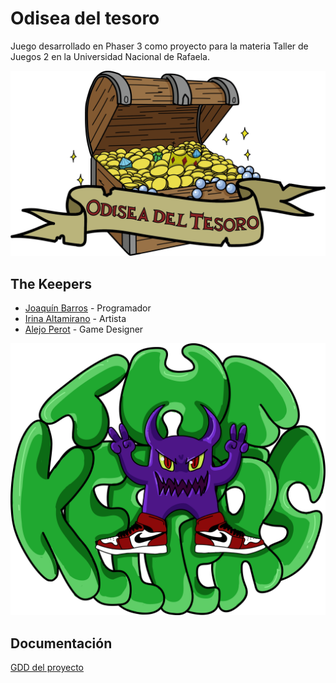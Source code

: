 # Odisea del tesoro

Juego desarrollado en Phaser 3 como proyecto para la materia Taller de Juegos 2 en la Universidad Nacional de Rafaela. 


![Logo Odisea del Tesoro](https://github.com/joakobarros/OdiseaDelTesoro/blob/api-traducciones/public/assets/images/logo.png)


## The Keepers

- [Joaquín Barros](https://github.com/joakobarros) - Programador
- [Irina Altamirano](https://github.com/irialt) - Artista
- [Alejo Perot](https://github.com/alekate) - Game Designer

![Logo The Keepers](https://github.com/joakobarros/OdiseaDelTesoro/blob/api-traducciones/public/assets/images/logothekeepers.png)

## Documentación

[GDD del proyecto](https://drive.google.com/file/d/1yPDtBnwxiQ4VZjboKTmHLUOELTrphn4s/view?usp=share_link)